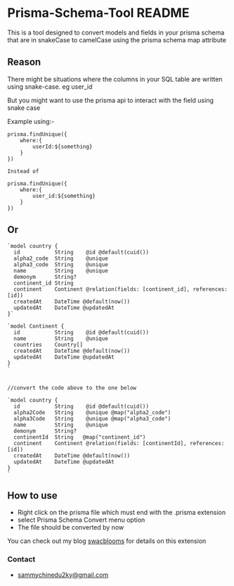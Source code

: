 # Prisma-Schema-Tool README

This is a tool designed to convert models and fields in your prisma schema that are in snakeCase to camelCase using the prisma schema map attribute

## Reason

There might be situations where the columns in your SQL table are written using snake-case. eg user_id

But you might want to use the prisma api to interact with the field using snake case 

Example using:- 

```
prisma.findUnique({
    where:{
        userId:${something}
    }
})

Instead of

prisma.findUnique({
    where:{
        user_id:${something}
    }
})

```
## Or 

```
`model country {
  id           String    @id @default(cuid())
  alpha2_code  String    @unique
  alpha3_code  String    @unique
  name         String    @unique
  demonym      String?
  continent_id String
  continent    Continent @relation(fields: [continent_id], references: [id])
  createdAt    DateTime @default(now())
  updatedAt    DateTime @updatedAt
}`

`model Continent {
  id           String    @id @default(cuid())
  name         String    @unique
  countries    Country[]
  createdAt    DateTime @default(now())
  updatedAt    DateTime @updatedAt
}
`


//convert the code above to the one below

`model country {
  id           String    @id @default(cuid())
  alpha2Code   String    @unique @map("alpha2_code")
  alpha3Code   String    @unique @map("alpha3_code")
  name         String    @unique
  demonym      String?
  continentId  String   @map("continent_id")
  continent    Continent @relation(fields: [continentId], references: [id])
  createdAt    DateTime @default(now())
  updatedAt    DateTime @updatedAt
}
`
```
## How to use
- Right click on the prisma file which must end with the .prisma extension
- select Prisma Schema Convert menu option
- The file should be converted by now 

You can check out my blog [swacblooms](https://swacblooms.com/manipulate-the-prisma-schema-using-regex/) for details on this extension

### Contact
- sammychinedu2ky@gmail.com

